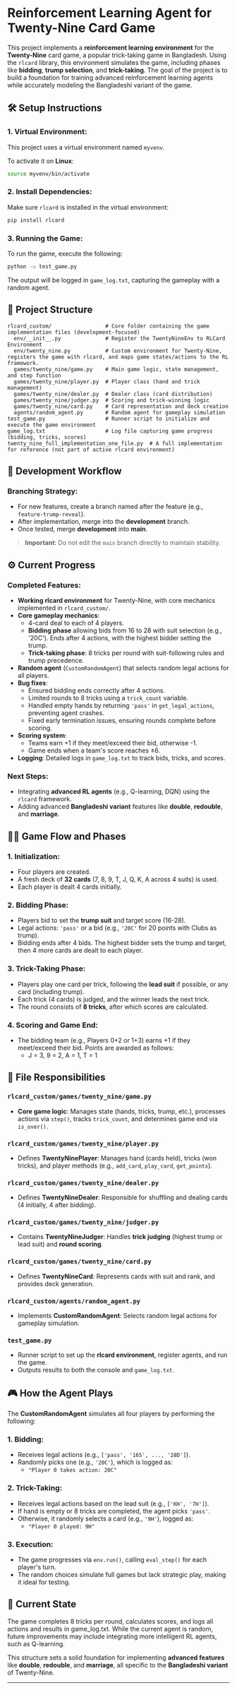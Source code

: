 # Reinforcement Learning Agent for Twenty-Nine Card Game

This project implements a **reinforcement learning environment** for the **Twenty-Nine** card game, a popular trick-taking game in Bangladesh. Using the `rlcard` library, this environment simulates the game, including phases like **bidding**, **trump selection**, and **trick-taking**. The goal of the project is to build a foundation for training advanced reinforcement learning agents while accurately modeling the Bangladeshi variant of the game.

## 🛠️ Setup Instructions

### 1. Virtual Environment:
This project uses a virtual environment named `myvenv`.

To activate it on **Linux**:
```bash
source myvenv/bin/activate
```

### 2. Install Dependencies:
Make sure `rlcard` is installed in the virtual environment:
```bash
pip install rlcard
```

### 3. Running the Game:
To run the game, execute the following:
```bash
python -u test_game.py
```
The output will be logged in `game_log.txt`, capturing the gameplay with a random agent.

## 📁 Project Structure

```
rlcard_custom/                 # Core folder containing the game implementation files (development-focused)
  env/__init__.py              # Register the TwentyNineEnv to RLCard Environment
  env/twenty_nine.py           # Custom environment for Twenty-Nine, registers the game with rlcard, and maps game states/actions to the RL framework.
  games/twenty_nine/game.py    # Main game logic, state management, and step function
  games/twenty_nine/player.py  # Player class (hand and trick management)
  games/twenty_nine/dealer.py  # Dealer class (card distribution)
  games/twenty_nine/judger.py  # Scoring and trick-winning logic
  games/twenty_nine/card.py    # Card representation and deck creation
  agents/random_agent.py       # Random agent for gameplay simulation
test_game.py                   # Runner script to initialize and execute the game environment
game_log.txt                   # Log file capturing game progress (bidding, tricks, scores)
twenty_nine_full_implementation_one_file.py  # A full implementation for reference (not part of active rlcard environment)
```

## 🚀 Development Workflow

### Branching Strategy:
- For new features, create a branch named after the feature (e.g., `feature-trump-reveal`).
- After implementation, merge into the **development** branch.
- Once tested, merge **development** into **main**.

> **Important**: Do not edit the `main` branch directly to maintain stability.

## ⚙️ Current Progress

### Completed Features:
- **Working rlcard environment** for Twenty-Nine, with core mechanics implemented in `rlcard_custom/`.
- **Core gameplay mechanics**:
  - 4-card deal to each of 4 players.
  - **Bidding phase** allowing bids from 16 to 28 with suit selection (e.g., '20C'). Ends after 4 actions, with the highest bidder setting the trump.
  - **Trick-taking phase**: 8 tricks per round with suit-following rules and trump precedence.
- **Random agent** (`CustomRandomAgent`) that selects random legal actions for all players.
- **Bug fixes**:
  - Ensured bidding ends correctly after 4 actions.
  - Limited rounds to 8 tricks using a `trick_count` variable.
  - Handled empty hands by returning `'pass'` in `get_legal_actions`, preventing agent crashes.
  - Fixed early termination issues, ensuring rounds complete before scoring.
- **Scoring system**: 
  - Teams earn +1 if they meet/exceed their bid, otherwise -1.
  - Game ends when a team's score reaches ±6.
- **Logging**: Detailed logs in `game_log.txt` to track bids, tricks, and scores.
  
### Next Steps:
- Integrating **advanced RL agents** (e.g., Q-learning, DQN) using the `rlcard` framework.
- Adding advanced **Bangladeshi variant** features like **double**, **redouble**, and **marriage**.

## 🧑‍💻 Game Flow and Phases

### 1. Initialization:
- Four players are created.
- A fresh deck of **32 cards** (7, 8, 9, T, J, Q, K, A across 4 suits) is used.
- Each player is dealt 4 cards initially.

### 2. Bidding Phase:
- Players bid to set the **trump suit** and target score (16-28).
- Legal actions: `'pass'` or a bid (e.g., `'20C'` for 20 points with Clubs as trump).
- Bidding ends after 4 bids. The highest bidder sets the trump and target, then 4 more cards are dealt to each player.

### 3. Trick-Taking Phase:
- Players play one card per trick, following the **lead suit** if possible, or any card (including trump).
- Each trick (4 cards) is judged, and the winner leads the next trick.
- The round consists of **8 tricks**, after which scores are calculated.

### 4. Scoring and Game End:
- The bidding team (e.g., Players 0+2 or 1+3) earns +1 if they meet/exceed their bid. Points are awarded as follows:
  - J = 3, 9 = 2, A = 1, T = 1

## 📂 File Responsibilities

### `rlcard_custom/games/twenty_nine/game.py`
- **Core game logic**: Manages state (hands, tricks, trump, etc.), processes actions via `step()`, tracks `trick_count`, and determines game end via `is_over()`.

### `rlcard_custom/games/twenty_nine/player.py`
- Defines **TwentyNinePlayer**: Manages hand (cards held), tricks (won tricks), and player methods (e.g., `add_card`, `play_card`, `get_points`).

### `rlcard_custom/games/twenty_nine/dealer.py`
- Defines **TwentyNineDealer**: Responsible for shuffling and dealing cards (4 initially, 4 after bidding).

### `rlcard_custom/games/twenty_nine/judger.py`
- Contains **TwentyNineJudger**: Handles **trick judging** (highest trump or lead suit) and **round scoring**.

### `rlcard_custom/games/twenty_nine/card.py`
- Defines **TwentyNineCard**: Represents cards with suit and rank, and provides deck generation.

### `rlcard_custom/agents/random_agent.py`
- Implements **CustomRandomAgent**: Selects random legal actions for gameplay simulation.

### `test_game.py`
- Runner script to set up the **rlcard environment**, register agents, and run the game.
- Outputs results to both the console and `game_log.txt`.

## 🎮 How the Agent Plays

The **CustomRandomAgent** simulates all four players by performing the following:

### 1. **Bidding**:
- Receives legal actions (e.g., `['pass', '16S', ..., '28D']`).
- Randomly picks one (e.g., `'20C'`), which is logged as: 
  - `"Player 0 takes action: 20C"`

### 2. **Trick-Taking**:
- Receives legal actions based on the lead suit (e.g., `['KH', '7H']`).
- If hand is empty or 8 tricks are completed, the agent picks `'pass'`.
- Otherwise, it randomly selects a card (e.g., `'9H'`), logged as:
  - `"Player 0 played: 9H"`

### 3. **Execution**:
- The game progresses via `env.run()`, calling `eval_step()` for each player's turn.
- The random choices simulate full games but lack strategic play, making it ideal for testing.

## 🧩 Current State
The game completes 8 tricks per round, calculates scores, and logs all actions and results in game_log.txt. While the current agent is random, future improvements may include integrating more intelligent RL agents, such as Q-learning.

This structure sets a solid foundation for implementing **advanced features** like **double**, **redouble**, and **marriage**, all specific to the **Bangladeshi variant** of Twenty-Nine.

---
